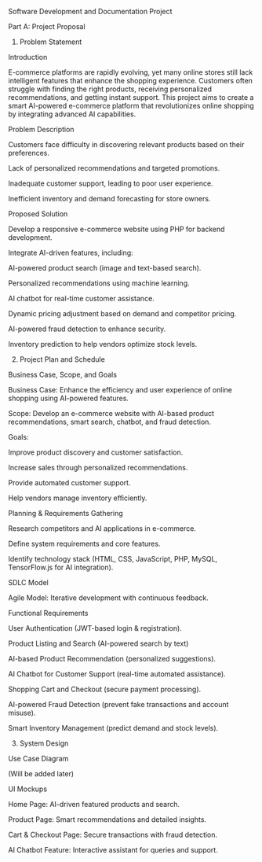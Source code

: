Software Development and Documentation Project

Part A: Project Proposal

1. Problem Statement

Introduction

E-commerce platforms are rapidly evolving, yet many online stores still lack intelligent features that enhance the shopping experience. Customers often struggle with finding the right products, receiving personalized recommendations, and getting instant support. This project aims to create a smart AI-powered e-commerce platform that revolutionizes online shopping by integrating advanced AI capabilities.

Problem Description

Customers face difficulty in discovering relevant products based on their preferences.

Lack of personalized recommendations and targeted promotions.

Inadequate customer support, leading to poor user experience.

Inefficient inventory and demand forecasting for store owners.

Proposed Solution

Develop a responsive e-commerce website using PHP for backend development.

Integrate AI-driven features, including:

AI-powered product search (image and text-based search).

Personalized recommendations using machine learning.

AI chatbot for real-time customer assistance.

Dynamic pricing adjustment based on demand and competitor pricing.

AI-powered fraud detection to enhance security.

Inventory prediction to help vendors optimize stock levels.

2. Project Plan and Schedule

Business Case, Scope, and Goals

Business Case: Enhance the efficiency and user experience of online shopping using AI-powered features.

Scope: Develop an e-commerce website with AI-based product recommendations, smart search, chatbot, and fraud detection.

Goals:

Improve product discovery and customer satisfaction.

Increase sales through personalized recommendations.

Provide automated customer support.

Help vendors manage inventory efficiently.

Planning & Requirements Gathering

Research competitors and AI applications in e-commerce.

Define system requirements and core features.

Identify technology stack (HTML, CSS, JavaScript, PHP, MySQL, TensorFlow.js for AI integration).

SDLC Model

Agile Model: Iterative development with continuous feedback.

Functional Requirements

User Authentication (JWT-based login & registration).

Product Listing and Search (AI-powered search by text)

AI-based Product Recommendation (personalized suggestions).

AI Chatbot for Customer Support (real-time automated assistance).

Shopping Cart and Checkout (secure payment processing).

AI-powered Fraud Detection (prevent fake transactions and account misuse).

Smart Inventory Management (predict demand and stock levels).

3. System Design

Use Case Diagram

(Will be added later)

UI Mockups

Home Page: AI-driven featured products and search.

Product Page: Smart recommendations and detailed insights.

Cart & Checkout Page: Secure transactions with fraud detection.

AI Chatbot Feature: Interactive assistant for queries and support.
